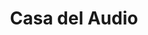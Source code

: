 ---
title: "Casa del Audio"
url: /ciudad-autonoma-de-buenos-aires/casa-del-audio-avenida-eva-peron/
shop: electrónica
---